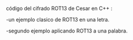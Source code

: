 código del cifrado ROT13 de Cesar en C++ :

-un ejemplo clasico de ROT13 en una letra.

-segundo ejemplo aplicando ROT13 a una palabra.
